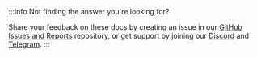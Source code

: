 :::info
Not finding the answer you're looking for?

Share your feedback on these docs by creating an issue in our [GitHub Issues and Reports](https://github.com/LIT-Protocol/Issues-and-Reports/issues) repository, or get support by joining our [Discord](https://litgateway.com/discord) and [Telegram](https://t.me/+aa73FAF9Vp82ZjJh).
:::
